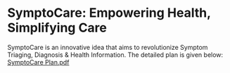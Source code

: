 # SymptoCare: Empowering Health, Simplifying Care
SymptoCare is an innovative idea that aims to revolutionize Symptom Triaging, Diagnosis & Health Information. 
The detailed plan is given below:
[SymptoCare Plan.pdf](https://github.com/user-attachments/files/16066887/SymptoCare.Plan.pdf)
